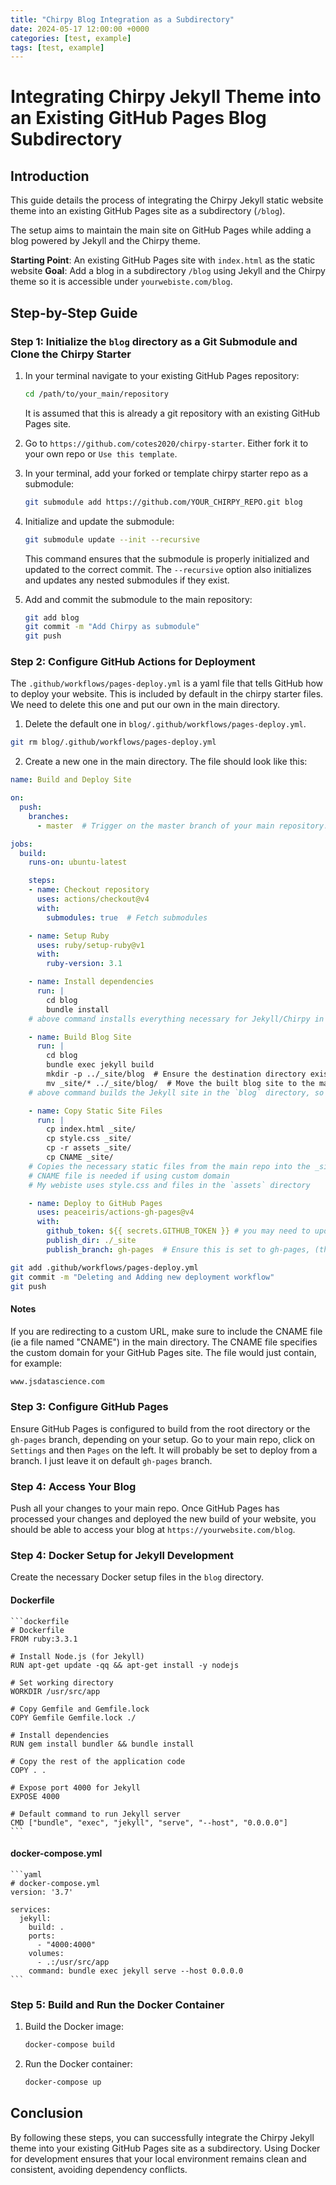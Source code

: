 ```yaml
---
title: "Chirpy Blog Integration as a Subdirectory"
date: 2024-05-17 12:00:00 +0000
categories: [test, example]
tags: [test, example]
---
```


# Integrating Chirpy Jekyll Theme into an Existing GitHub Pages Blog Subdirectory

## Introduction

This guide details the process of integrating the Chirpy Jekyll static website theme into an existing GitHub Pages site as a subdirectory (`/blog`). 

The setup aims to maintain the main site on GitHub Pages while adding a blog powered by Jekyll and the Chirpy theme.

**Starting Point**: An existing GitHub Pages site with `index.html` as the static website
**Goal**: Add a blog in a subdirectory `/blog` using Jekyll and the Chirpy theme so it is accessible under `yourwebiste.com/blog`.

## Step-by-Step Guide

### Step 1: Initialize the `blog` directory as a Git Submodule and Clone the Chirpy Starter

1. In your terminal navigate to your existing GitHub Pages repository:

    ```sh
    cd /path/to/your_main/repository
    ```
    It is assumed that this is already a git repository with an existing GitHub Pages site. 

2. Go to `https://github.com/cotes2020/chirpy-starter`. Either fork it to your own repo or `Use this template`.

3. In your terminal, add your forked or template chirpy starter repo as a submodule:

    ```sh
    git submodule add https://github.com/YOUR_CHIRPY_REPO.git blog
    ```

4. Initialize and update the submodule:

    ```sh
    git submodule update --init --recursive
    ```

    This command ensures that the submodule is properly initialized and updated to the correct commit. The `--recursive` option also initializes and updates any nested submodules if they exist.

5. Add and commit the submodule to the main repository:

    ```sh
    git add blog
    git commit -m "Add Chirpy as submodule"
    git push
    ```

### Step 2: Configure GitHub Actions for Deployment

The `.github/workflows/pages-deploy.yml` is a yaml file that tells GitHub how to deploy your website. This is included by default in the chirpy starter files. We need to delete this one and put our own in the main directory.
1. Delete the default one in `blog/.github/workflows/pages-deploy.yml`.
```sh
git rm blog/.github/workflows/pages-deploy.yml
```

2. Create a new one in the main directory. The file should look like this:

```yaml
name: Build and Deploy Site

on:
  push:
    branches:
      - master  # Trigger on the master branch of your main repository. Change per your branch

jobs:
  build:
    runs-on: ubuntu-latest

    steps:
    - name: Checkout repository
      uses: actions/checkout@v4
      with:
        submodules: true  # Fetch submodules

    - name: Setup Ruby
      uses: ruby/setup-ruby@v1
      with:
        ruby-version: 3.1

    - name: Install dependencies
      run: |
        cd blog
        bundle install 
    # above command installs everything necessary for Jekyll/Chirpy in the `blog` directory

    - name: Build Blog Site
      run: |
        cd blog
        bundle exec jekyll build
        mkdir -p ../_site/blog  # Ensure the destination directory exists
        mv _site/* ../_site/blog/  # Move the built blog site to the main _site/blog directory
    # above command builds the Jekyll site in the `blog` directory, so it's served as https://yourwebsite.com/blog

    - name: Copy Static Site Files
      run: |
        cp index.html _site/
        cp style.css _site/
        cp -r assets _site/
        cp CNAME _site/ 
    # Copies the necessary static files from the main repo into the _site directory so they are included in deployment.
    # CNAME file is needed if using custom domain
    # My webiste uses style.css and files in the `assets` directory

    - name: Deploy to GitHub Pages
      uses: peaceiris/actions-gh-pages@v4
      with:
        github_token: ${{ secrets.GITHUB_TOKEN }} # you may need to update your permissions to allow github actions to write in your repo
        publish_dir: ./_site
        publish_branch: gh-pages  # Ensure this is set to gh-pages, (this is the default)
```

```sh
git add .github/workflows/pages-deploy.yml
git commit -m "Deleting and Adding new deployment workflow"
git push
```

#### Notes
If you are redirecting to a custom URL, make sure to include the CNAME file (ie a file named "CNAME") in the main directory. The CNAME file specifies the custom domain for your GitHub Pages site. The file would just contain, for example:

```bash
www.jsdatascience.com
```

### Step 3: Configure GitHub Pages
Ensure GitHub Pages is configured to build from the root directory or the `gh-pages` branch, depending on your setup.
Go to your main repo, click on `Settings` and then `Pages` on the left. It will probably be set to deploy from a branch. I just leave it on default `gh-pages` branch.

### Step 4: Access Your Blog
Push all your changes to your main repo.
Once GitHub Pages has processed your changes and deployed the new build of your website, you should be able to access your blog at `https://yourwebsite.com/blog`.




### Step 4: Docker Setup for Jekyll Development

Create the necessary Docker setup files in the `blog` directory.

#### Dockerfile

    ```dockerfile
    # Dockerfile
    FROM ruby:3.3.1

    # Install Node.js (for Jekyll)
    RUN apt-get update -qq && apt-get install -y nodejs

    # Set working directory
    WORKDIR /usr/src/app

    # Copy Gemfile and Gemfile.lock
    COPY Gemfile Gemfile.lock ./

    # Install dependencies
    RUN gem install bundler && bundle install

    # Copy the rest of the application code
    COPY . .

    # Expose port 4000 for Jekyll
    EXPOSE 4000

    # Default command to run Jekyll server
    CMD ["bundle", "exec", "jekyll", "serve", "--host", "0.0.0.0"]
    ```

#### docker-compose.yml

    ```yaml
    # docker-compose.yml
    version: '3.7'

    services:
      jekyll:
        build: .
        ports:
          - "4000:4000"
        volumes:
          - .:/usr/src/app
        command: bundle exec jekyll serve --host 0.0.0.0
    ```

### Step 5: Build and Run the Docker Container

1. Build the Docker image:

    ```sh
    docker-compose build
    ```

2. Run the Docker container:

    ```sh
    docker-compose up
    ```



## Conclusion

By following these steps, you can successfully integrate the Chirpy Jekyll theme into your existing GitHub Pages site as a subdirectory. Using Docker for development ensures that your local environment remains clean and consistent, avoiding dependency conflicts.
